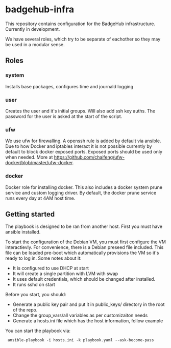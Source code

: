 # badgehub-infra

This repository contains configuration for the BadgeHub infrastructure. Currently in development.

We have several roles, which try to be separate of eachother so they may be used in a modular sense. 
## Roles 

### system

Installs base packages, configures time and journald logging 

### user

Creates the user and it's initial groups. Will also add ssh key auths. The password for the user is asked at the start of the script.

### ufw 

We use ufw for firewalling. A openssh rule is added by default via ansible. Due to how Docker and iptables interact it is not possible currently by default to block docker exposed ports. Exposed ports should be used only when needed. More at https://github.com/chaifeng/ufw-docker/blob/master/ufw-docker. 

### docker

Docker role for installing docker. This also includes a docker system prune service and custom logging driver. By default, the docker prune service runs every day at 4AM host time.

## Getting started

The playbook is designed to be ran from another host. First you must have ansible installed. 

To start the configuration of the Debian VM, you must first configure the VM interactievly. For convenience, there is a Debian preseed file included. This file can be loaded pre-boot which automatically provisions the VM so it's ready to log in. Some notes about it:

- It is configured to use DHCP at start
- It will create a single partition with LVM with swap
- It uses default credentials, which should be changed after installed.
- It runs sshd on start

Before you start, you should:

- Generate a public key pair and put it in public_keys/ directory in the root of the repo.
- Change the group_vars/all variables as per customizaiton needs 
- Generate a hosts.ini file which has the host information, follow example

You can start the playbook via:


```
 ansible-playbook -i hosts.ini -k playbook.yaml --ask-become-pass
```

